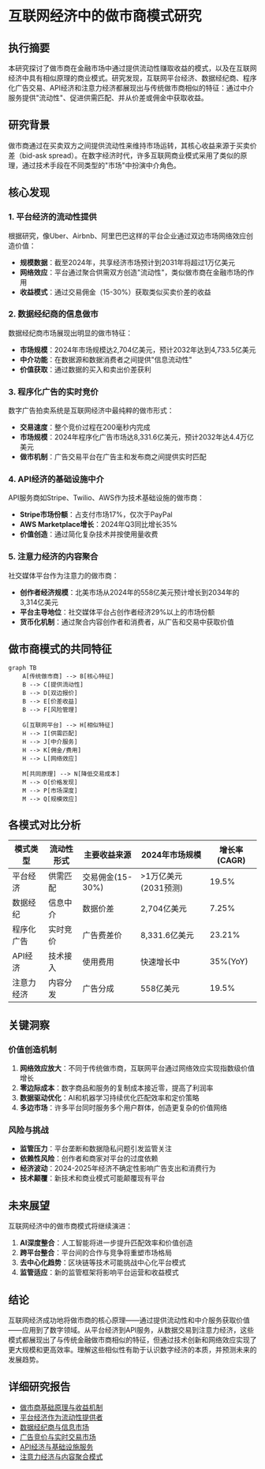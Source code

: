 # 互联网经济中的做市商模式研究

## 执行摘要

本研究探讨了做市商在金融市场中通过提供流动性赚取收益的模式，以及在互联网经济中具有相似原理的商业模式。研究发现，互联网平台经济、数据经纪商、程序化广告交易、API经济和注意力经济都展现出与传统做市商相似的特征：通过中介服务提供"流动性"、促进供需匹配、并从价差或佣金中获取收益。

## 研究背景

做市商通过在买卖双方之间提供流动性来维持市场运转，其核心收益来源于买卖价差（bid-ask spread）。在数字经济时代，许多互联网商业模式采用了类似的原理，通过技术手段在不同类型的"市场"中扮演中介角色。

## 核心发现

### 1. 平台经济的流动性提供

根据研究，像Uber、Airbnb、阿里巴巴这样的平台企业通过双边市场网络效应创造价值：

- **规模数据**：截至2024年，共享经济市场预计到2031年将超过1万亿美元
- **网络效应**：平台通过聚合供需双方创造"流动性"，类似做市商在金融市场的作用
- **收益模式**：通过交易佣金（15-30%）获取类似买卖价差的收益

### 2. 数据经纪商的信息做市

数据经纪商市场展现出明显的做市特征：

- **市场规模**：2024年市场规模达2,704亿美元，预计2032年达到4,733.5亿美元
- **中介功能**：在数据源和数据消费者之间提供"信息流动性"
- **价值获取**：通过数据的买入和卖出价差获利

### 3. 程序化广告的实时竞价

数字广告拍卖系统是互联网经济中最纯粹的做市形式：

- **交易速度**：整个竞价过程在200毫秒内完成
- **市场规模**：2024年程序化广告市场达8,331.6亿美元，预计2032年达4.4万亿美元
- **做市机制**：广告交易平台在广告主和发布商之间提供实时匹配

### 4. API经济的基础设施中介

API服务商如Stripe、Twilio、AWS作为技术基础设施的做市商：

- **Stripe市场份额**：占支付市场17%，仅次于PayPal
- **AWS Marketplace增长**：2024年Q3同比增长35%
- **价值创造**：通过简化复杂技术并按使用量收费

### 5. 注意力经济的内容聚合

社交媒体平台作为注意力的做市商：

- **创作者经济规模**：北美市场从2024年的558亿美元预计增长到2034年的3,314亿美元
- **平台主导地位**：社交媒体平台占创作者经济29%以上的市场份额
- **货币化机制**：通过聚合内容创作者和消费者，从广告和交易中获取价值

## 做市商模式的共同特征

```mermaid
graph TB
    A[传统做市商] --> B[核心特征]
    B --> C[提供流动性]
    B --> D[双边报价]
    B --> E[价差收益]
    B --> F[风险管理]
    
    G[互联网平台] --> H[相似特征]
    H --> I[供需匹配]
    H --> J[中介服务]
    H --> K[佣金/费用]
    H --> L[网络效应]
    
    M[共同原理] --> N[降低交易成本]
    M --> O[价格发现]
    M --> P[市场深度]
    M --> Q[规模效应]
```

## 各模式对比分析

| 模式类型 | 流动性形式 | 主要收益来源 | 2024年市场规模 | 增长率(CAGR) |
|---------|-----------|-------------|--------------|-------------|
| 平台经济 | 供需匹配 | 交易佣金(15-30%) | >1万亿美元(2031预测) | 19.5% |
| 数据经纪 | 信息中介 | 数据价差 | 2,704亿美元 | 7.25% |
| 程序化广告 | 实时竞价 | 广告费差价 | 8,331.6亿美元 | 23.21% |
| API经济 | 技术接入 | 使用费用 | 快速增长中 | 35%(YoY) |
| 注意力经济 | 内容分发 | 广告分成 | 558亿美元 | 19.5% |

## 关键洞察

### 价值创造机制

1. **网络效应放大**：不同于传统做市商，互联网平台通过网络效应实现指数级价值增长
2. **零边际成本**：数字商品和服务的复制成本接近零，提高了利润率
3. **数据驱动优化**：AI和机器学习持续优化匹配效率和定价策略
4. **多边市场**：许多平台同时服务多个用户群体，创造更复杂的价值网络

### 风险与挑战

- **监管压力**：平台垄断和数据隐私问题引发监管关注
- **依赖性风险**：创作者和商家对平台的过度依赖
- **经济波动**：2024-2025年经济不确定性影响广告支出和消费行为
- **技术颠覆**：新技术和商业模式可能颠覆现有平台

## 未来展望

互联网经济中的做市商模式将继续演进：

1. **AI深度整合**：人工智能将进一步提升匹配效率和价值创造
2. **跨平台整合**：平台间的合作与竞争将重塑市场格局
3. **去中心化趋势**：区块链等技术可能挑战中心化平台模式
4. **监管适应**：新的监管框架将影响平台运营和收益模式

## 结论

互联网经济成功地将做市商的核心原理——通过提供流动性和中介服务获取价值——应用到了数字领域。从平台经济到API服务，从数据交易到注意力经济，这些模式都展现出了与传统金融做市商相似的特征，但通过技术创新和网络效应实现了更大规模和更高效率。理解这些相似性有助于认识数字经济的本质，并预测未来的发展趋势。

## 详细研究报告

- [做市商基础原理与收益机制](./reports/task-1-market-making-fundamentals.md)
- [平台经济作为流动性提供者](./reports/task-2-platform-economy-liquidity-providers.md)
- [数据经纪商与信息市场](./reports/task-3-data-brokers-information-markets.md)
- [广告竞价与实时交易市场](./reports/task-4-advertising-auctions-real-time-bidding.md)
- [API经济与基础设施服务](./reports/task-5-api-economy-infrastructure.md)
- [注意力经济与内容聚合模式](./reports/task-6-attention-economy-content-aggregation.md)
